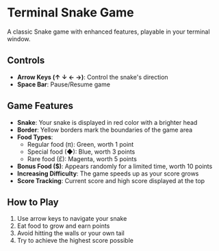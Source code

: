 # Terminal Snake Game

A classic Snake game with enhanced features, playable in your terminal window.

## Controls

- **Arrow Keys (↑ ↓ ← →)**: Control the snake's direction
- **Space Bar**: Pause/Resume game

## Game Features

- **Snake**: Your snake is displayed in red color with a brighter head
- **Border**: Yellow borders mark the boundaries of the game area
- **Food Types**:
  - Regular food (π): Green, worth 1 point
  - Special food (◆): Blue, worth 3 points 
  - Rare food (£): Magenta, worth 5 points
- **Bonus Food ($)**: Appears randomly for a limited time, worth 10 points
- **Increasing Difficulty**: The game speeds up as your score grows
- **Score Tracking**: Current score and high score displayed at the top

## How to Play

1. Use arrow keys to navigate your snake
2. Eat food to grow and earn points
3. Avoid hitting the walls or your own tail
4. Try to achieve the highest score possible
